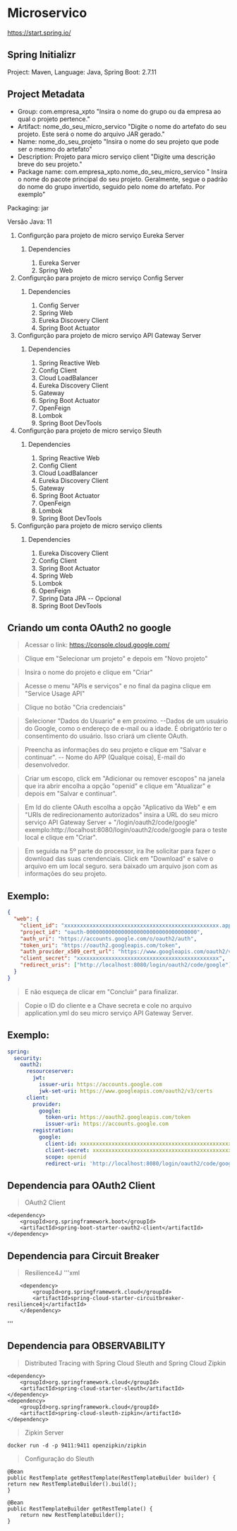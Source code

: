 # Microservico

https://start.spring.io/

## Spring Initializr

Project: Maven,
Language: Java,
Spring Boot: 2.7.11

## Project Metadata

<ul>
    <li>Group: com.empresa_xpto "Insira o nome do grupo ou da empresa ao qual o projeto pertence."</li>
    <li>Artifact: nome_do_seu_micro_servico "Digite o nome do artefato do seu projeto. Este será o nome do arquivo JAR gerado."</li>
    <li>Name: nome_do_seu_projeto "Insira o nome do seu projeto que pode ser o mesmo do artefato"</li>
    <li>Description: Projeto para micro serviço client "Digite uma descrição breve do seu projeto."</li>
    <li>Package name: com.empresa_xpto.nome_do_seu_micro_servico " Insira o nome do pacote principal do seu projeto. Geralmente, segue o padrão do nome do grupo invertido, seguido pelo nome do artefato. Por exemplo"</li>
</ul>

Packaging: jar

Versão Java: 11

<ol>
    <li>Configurção para projeto de micro serviço Eureka Server</li>
        <ol>
            <li>Dependencies</li>
                <ol>
                    <li>Eureka Server</li>
                    <li>Spring Web</li>
                </ol>
        </ol>
    <li>Configurção para projeto de micro serviço Config Server</li>
        <ol>
            <li>Dependencies</li>
                <ol>
                    <li>Config Server</li>
                    <li>Spring Web</li>
                    <li>Eureka Discovery Client</li>
                    <li>Spring Boot Actuator</li>
                </ol>
        </ol>
    <li>Configurção para projeto de micro serviço API Gateway Server</li>
        <ol>
            <li>Dependencies</li>
                <ol>
                    <li>Spring Reactive Web</li>
                    <li>Config Client</li>
                    <li>Cloud LoadBalancer</li>
                    <li>Eureka Discovery Client</li>
                    <li>Gateway</li>
                    <li>Spring Boot Actuator</li>
                    <li>OpenFeign</li>
                    <li>Lombok</li>
                    <li>Spring Boot DevTools</li>
                </ol>
        </ol>
    <li>Configurção para projeto de micro serviço Sleuth</li>
        <ol>
            <li>Dependencies</li>
                <ol>
                    <li>Spring Reactive Web</li>
                    <li>Config Client</li>
                    <li>Cloud LoadBalancer</li>
                    <li>Eureka Discovery Client</li>
                    <li>Gateway</li>
                    <li>Spring Boot Actuator</li>
                    <li>OpenFeign</li>
                    <li>Lombok</li>
                    <li>Spring Boot DevTools</li>
                </ol>
        </ol>
    <li>Configurção para projeto de micro serviço clients</li>
        <ol>
            <li>Dependencies</li>
                <ol>
                    <li>Eureka Discovery Client</li>
                    <li>Config Client</li>
                    <li>Spring Boot Actuator</li>
                    <li>Spring Web</li>
                    <li>Lombok</li>
                    <li>OpenFeign</li>
                    <li>Spring Data JPA -- Opcional</li>
                    <li>Spring Boot DevTools</li>
                </ol>
        </ol>
</ol>

## Criando um conta OAuth2 no google

> Acessar o link: https://console.cloud.google.com/

> Clique em "Selecionar um projeto" e depois em "Novo projeto"

> Insira o nome do projeto e clique em "Criar"

> Acesse o menu "APIs e serviços" e no final da pagina clique em "Service Usage API"

> Clique no botão "Cria credenciais"

> Selecioner "Dados do Usuario" e em proximo. --Dados de um usuário do Google, como o endereço de e-mail ou a idade. É obrigatório ter o consentimento do usuário. Isso criará um cliente OAuth.

> Preencha as informações do seu projeto e clique em "Salvar e continuar". -- Nome do APP (Qualque coisa), E-mail do desenvolvedor.

> Criar um escopo, click em "Adicionar ou remover escopos" na janela que ira abrir encolha a opção "openid" e clique em "Atualizar" e depois em "Salvar e continuar".

> Em Id do cliente OAuth escolha a opção "Aplicativo da Web" e em "URIs de redirecionamento autorizados" insira a URL do seu micro serviço API Gateway Server + "/login/oauth2/code/google" exemplo:http://localhost:8080/login/oauth2/code/google para o teste local e clique em "Criar".

> Em seguida na 5º parte do processor, ira lhe solicitar para fazer o download das suas crendenciais. Click em "Download" e salve o arquivo em um local seguro. sera baixado um arquivo json com as informações do seu projeto.

## Exemplo:

```json
{
  "web": {
    "client_id": "xxxxxxxxxxxxxxxxxxxxxxxxxxxxxxxxxxxxxxxxxxxxxxxxx.apps.googleusercontent.com",
    "project_id": "oauth-00000000000000000000000000000000000",
    "auth_uri": "https://accounts.google.com/o/oauth2/auth",
    "token_uri": "https://oauth2.googleapis.com/token",
    "auth_provider_x509_cert_url": "https://www.googleapis.com/oauth2/v1/certs",
    "client_secret": "xxxxxxxxxxxxxxxxxxxxxxxxxxxxxxxxxxxxxxxxxxxxx",
    "redirect_uris": ["http://localhost:8080/login/oauth2/code/google"]
  }
}
```

> E não esqueça de clicar em "Concluir" para finalizar.

> Copie o ID do cliente e a Chave secreta e cole no arquivo application.yml do seu micro serviço API Gateway Server.

## Exemplo:

```yml
spring:
  security:
    oauth2:
      resourceserver:
        jwt:
          issuer-uri: https://accounts.google.com
          jwk-set-uri: https://www.googleapis.com/oauth2/v3/certs
      client:
        provider:
          google:
            token-uri: https://oauth2.googleapis.com/token
            issuer-uri: https://accounts.google.com
        registration:
          google:
            client-id: xxxxxxxxxxxxxxxxxxxxxxxxxxxxxxxxxxxxxxxxxxxxxxxxx.apps.googleusercontent.com
            client-secret: xxxxxxxxxxxxxxxxxxxxxxxxxxxxxxxxxxxxxxxxxxxxxxxxx
            scope: openid
            redirect-uri: 'http://localhost:8080/login/oauth2/code/google'
```

## Dependencia para OAuth2 Client

> OAuth2 Client

    <dependency>
        <groupId>org.springframework.boot</groupId>
        <artifactId>spring-boot-starter-oauth2-client</artifactId>
    </dependency>

## Dependencia para Circuit Breaker

> Resilience4J
> '''xml

    	<dependency>
    		<groupId>org.springframework.cloud</groupId>
    		<artifactId>spring-cloud-starter-circuitbreaker-resilience4j</artifactId>
    	</dependency>

'''

## Dependencia para OBSERVABILITY

> Distributed Tracing with Spring Cloud Sleuth and Spring Cloud Zipkin

    <dependency>
        <groupId>org.springframework.cloud</groupId>
        <artifactId>spring-cloud-starter-sleuth</artifactId>
    </dependency>
    <dependency>
        <groupId>org.springframework.cloud</groupId>
        <artifactId>spring-cloud-sleuth-zipkin</artifactId>
    </dependency>

> Zipkin Server

    docker run -d -p 9411:9411 openzipkin/zipkin

> Configuração do Sleuth

    @Bean
    public RestTemplate getRestTemplate(RestTemplateBuilder builder) {
    return new RestTemplateBuilder().build();
    }

    @Bean
    public RestTemplateBuilder getRestTemplate() {
    	return new RestTemplateBuilder();
    }

